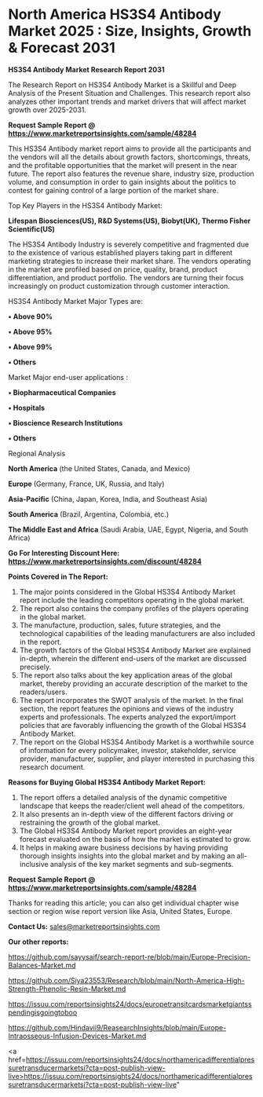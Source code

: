 # North America HS3S4 Antibody Market 2025 : Size, Insights, Growth & Forecast 2031

<strong>HS3S4 Antibody Market Research Report 2031</strong>

The Research Report on HS3S4 Antibody Market is a Skillful and Deep Analysis of the Present Situation and Challenges. This research report also analyzes other important trends and market drivers that will affect market growth over 2025-2031.

<strong>Request Sample Report @ <a href=https://www.marketreportsinsights.com/sample/48284>https://www.marketreportsinsights.com/sample/48284</a></strong>

This HS3S4 Antibody market report aims to provide all the participants and the vendors will all the details about growth factors, shortcomings, threats, and the profitable opportunities that the market will present in the near future. The report also features the revenue share, industry size, production volume, and consumption in order to gain insights about the politics to contest for gaining control of a large portion of the market share.

Top Key Players in the HS3S4 Antibody Market:

<strong>Lifespan Biosciences(US), R&D Systems(US), Biobyt(UK), Thermo Fisher Scientific(US)</strong>

The HS3S4 Antibody Industry is severely competitive and fragmented due to the existence of various established players taking part in different marketing strategies to increase their market share. The vendors operating in the market are profiled based on price, quality, brand, product differentiation, and product portfolio. The vendors are turning their focus increasingly on product customization through customer interaction.

HS3S4 Antibody Market Major Types are:

<strong>•  Above 90%

•  Above 95%

•  Above 99%

•  Others</strong>

Market Major end-user applications :

<strong>•  Biopharmaceutical Companies

•  Hospitals

•  Bioscience Research Institutions

•  Others</strong>

Regional Analysis

</u><strong><b>North America</b></strong> (the United States, Canada, and Mexico)

<strong><b>Europe </b></strong>(Germany, France, UK, Russia, and Italy)

<strong><b>Asia-Pacific</b></strong> (China, Japan, Korea, India, and Southeast Asia)

<strong><b>South America</b></strong> (Brazil, Argentina, Colombia, etc.)

<strong><b>The Middle East and Africa</b></strong> (Saudi Arabia, UAE, Egypt, Nigeria, and South Africa)

<strong>Go For Interesting Discount Here: <a href=https://www.marketreportsinsights.com/discount/48284>https://www.marketreportsinsights.com/discount/48284</a></strong>

<strong>Points Covered in The Report:</strong>
<ol>
  <li>The major points considered in the Global HS3S4 Antibody Market report include the leading competitors operating in the global market.</li>
  <li>The report also contains the company profiles of the players operating in the global market.</li>
  <li>The manufacture, production, sales, future strategies, and the technological capabilities of the leading manufacturers are also included in the report.</li>
  <li>The growth factors of the Global HS3S4 Antibody Market are explained in-depth, wherein the different end-users of the market are discussed precisely.</li>
  <li>The report also talks about the key application areas of the global market, thereby providing an accurate description of the market to the readers/users.</li>
  <li>The report incorporates the SWOT analysis of the market. In the final section, the report features the opinions and views of the industry experts and professionals. The experts analyzed the export/import policies that are favorably influencing the growth of the Global HS3S4 Antibody Market.</li>
  <li>The report on the Global HS3S4 Antibody Market is a worthwhile source of information for every policymaker, investor, stakeholder, service provider, manufacturer, supplier, and player interested in purchasing this research document.</li>
</ol>
<strong>Reasons for Buying Global HS3S4 Antibody Market Report:</strong>

<ol>
  <li>The report offers a detailed analysis of the dynamic competitive landscape that keeps the reader/client well ahead of the competitors.</li>
  <li>It also presents an in-depth view of the different factors driving or restraining the growth of the global market.</li>
  <li>The Global HS3S4 Antibody Market report provides an eight-year forecast evaluated on the basis of how the market is estimated to grow.</li>
  <li>It helps in making aware business decisions by having providing thorough insights insights into the global market and by making an all-inclusive analysis of the key market segments and sub-segments.</li>
</ol>
<strong>Request Sample Report @ <a href=https://www.marketreportsinsights.com/sample/48284>https://www.marketreportsinsights.com/sample/48284</a></strong>


Thanks for reading this article; you can also get individual chapter wise section or region wise report version like Asia, United States, Europe.

<strong>Contact Us:</strong>
sales@marketreportsinsights.com

<strong>Our other reports:</strong>

<a href=https://github.com/sayysaif/search-report-re/blob/main/Europe-Precision-Balances-Market.md>https://github.com/sayysaif/search-report-re/blob/main/Europe-Precision-Balances-Market.md</a>

<a href=https://github.com/Siya23553/Research/blob/main/North-America-High-Strength-Phenolic-Resin-Market.md>https://github.com/Siya23553/Research/blob/main/North-America-High-Strength-Phenolic-Resin-Market.md</a>

<a href=https://issuu.com/reportsinsights24/docs/europetransitcardsmarketgiantsspendingisgoingtoboo>https://issuu.com/reportsinsights24/docs/europetransitcardsmarketgiantsspendingisgoingtoboo</a>

<a href=https://github.com/Hindavii9/ReasearchInsights/blob/main/Europe-Intraosseous-Infusion-Devices-Market.md>https://github.com/Hindavii9/ReasearchInsights/blob/main/Europe-Intraosseous-Infusion-Devices-Market.md</a>

<a href=https://issuu.com/reportsinsights24/docs/northamericadifferentialpressuretransducermarketsi?cta=post-publish-view-live>https://issuu.com/reportsinsights24/docs/northamericadifferentialpressuretransducermarketsi?cta=post-publish-view-live</a>"

